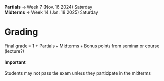**Partials** -> Week 7 (Nov. 16 2024) Saturday   
**Midterms** -> Week 14 (Jan. 18 2025) Saturday

# Grading

Final grade = 1 + Partials + Midterms + Bonus points from seminar or course (lecture?)

#### Important 
Students may not pass the exam unless they participate in the midterms
